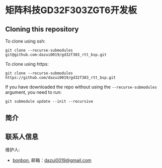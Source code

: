 # 矩阵科技GD32F303ZGT6开发板

## Cloning this repository

To clone using ssh:

``` shell
git clone --recurse-submodules git@github.com:dazui0019/gd32f303_rtt_bsp.git
```

To clone using https:

``` shell
git clone --recurse-submodules https://github.com/dazui0019/gd32f303_rtt_bsp.git
```

If you have downloaded the repo without using the `--recurse-submodules` argument, you need to run:

``` shell
git submodule update --init --recursive
```

## 简介

## 联系人信息

维护人:

- [bonbon](https://github.com/dazui0019), 邮箱：<dazui0019@gmail.com>
